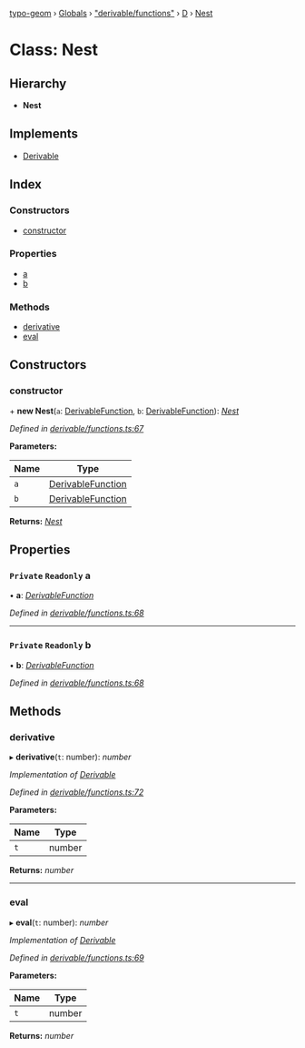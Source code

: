 [typo-geom](../README.md) › [Globals](../globals.md) › ["derivable/functions"](../modules/_derivable_functions_.md) › [D](../modules/_derivable_functions_.d.md) › [Nest](_derivable_functions_.d.nest.md)

# Class: Nest

## Hierarchy

* **Nest**

## Implements

* [Derivable](../interfaces/_derivable_interface_.derivable.md)

## Index

### Constructors

* [constructor](_derivable_functions_.d.nest.md#constructor)

### Properties

* [a](_derivable_functions_.d.nest.md#private-readonly-a)
* [b](_derivable_functions_.d.nest.md#private-readonly-b)

### Methods

* [derivative](_derivable_functions_.d.nest.md#derivative)
* [eval](_derivable_functions_.d.nest.md#eval)

## Constructors

###  constructor

\+ **new Nest**(`a`: [DerivableFunction](../modules/_derivable_interface_.md#derivablefunction), `b`: [DerivableFunction](../modules/_derivable_interface_.md#derivablefunction)): *[Nest](_derivable_functions_.d.nest.md)*

*Defined in [derivable/functions.ts:67](https://github.com/be5invis/typo-geom/blob/5527277/src/derivable/functions.ts#L67)*

**Parameters:**

Name | Type |
------ | ------ |
`a` | [DerivableFunction](../modules/_derivable_interface_.md#derivablefunction) |
`b` | [DerivableFunction](../modules/_derivable_interface_.md#derivablefunction) |

**Returns:** *[Nest](_derivable_functions_.d.nest.md)*

## Properties

### `Private` `Readonly` a

• **a**: *[DerivableFunction](../modules/_derivable_interface_.md#derivablefunction)*

*Defined in [derivable/functions.ts:68](https://github.com/be5invis/typo-geom/blob/5527277/src/derivable/functions.ts#L68)*

___

### `Private` `Readonly` b

• **b**: *[DerivableFunction](../modules/_derivable_interface_.md#derivablefunction)*

*Defined in [derivable/functions.ts:68](https://github.com/be5invis/typo-geom/blob/5527277/src/derivable/functions.ts#L68)*

## Methods

###  derivative

▸ **derivative**(`t`: number): *number*

*Implementation of [Derivable](../interfaces/_derivable_interface_.derivable.md)*

*Defined in [derivable/functions.ts:72](https://github.com/be5invis/typo-geom/blob/5527277/src/derivable/functions.ts#L72)*

**Parameters:**

Name | Type |
------ | ------ |
`t` | number |

**Returns:** *number*

___

###  eval

▸ **eval**(`t`: number): *number*

*Implementation of [Derivable](../interfaces/_derivable_interface_.derivable.md)*

*Defined in [derivable/functions.ts:69](https://github.com/be5invis/typo-geom/blob/5527277/src/derivable/functions.ts#L69)*

**Parameters:**

Name | Type |
------ | ------ |
`t` | number |

**Returns:** *number*
